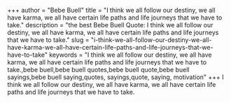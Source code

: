 +++
author = "Bebe Buell"
title = "I think we all follow our destiny, we all have karma, we all have certain life paths and life journeys that we have to take."
description = "the best Bebe Buell Quote: I think we all follow our destiny, we all have karma, we all have certain life paths and life journeys that we have to take."
slug = "i-think-we-all-follow-our-destiny-we-all-have-karma-we-all-have-certain-life-paths-and-life-journeys-that-we-have-to-take"
keywords = "I think we all follow our destiny, we all have karma, we all have certain life paths and life journeys that we have to take.,bebe buell,bebe buell quotes,bebe buell quote,bebe buell sayings,bebe buell saying,quotes, sayings,quote, saying, motivation"
+++
I think we all follow our destiny, we all have karma, we all have certain life paths and life journeys that we have to take.
